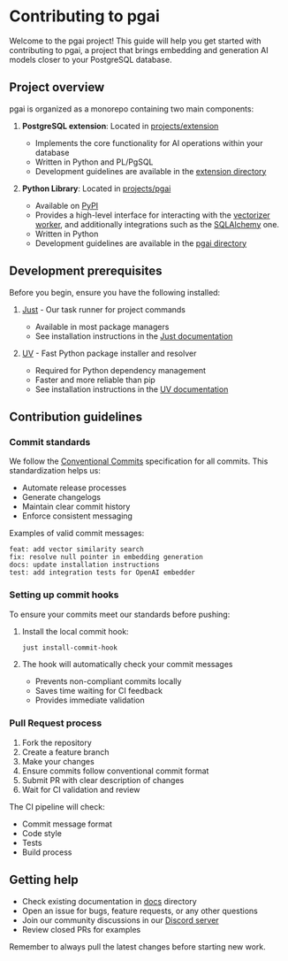 # Contributing to pgai

Welcome to the pgai project! This guide will help you get started with contributing to pgai, a project that brings embedding and generation AI models closer to your PostgreSQL database.

## Project overview

pgai is organized as a monorepo containing two main components:

1. **PostgreSQL extension**: Located in [projects/extension](./projects/extension)
   - Implements the core functionality for AI operations within your database
   - Written in Python and PL/PgSQL
   - Development guidelines are available in the [extension directory](./projects/extension/DEVELOPMENT.md)

2. **Python Library**: Located in [projects/pgai](./projects/pgai)
   - Available on [PyPI][pgai-pypi]
   - Provides a high-level interface for interacting with the [vectorizer worker](docs/vectorizer-worker.md), and additionally integrations such as the [SQLAlchemy](docs/python-integration.md) one.
   - Written in Python
   - Development guidelines are available in the [pgai directory](./projects/pgai/DEVELOPMENT.md)

## Development prerequisites

Before you begin, ensure you have the following installed:

1. [Just][just-gh] - Our task runner for project commands
   - Available in most package managers
   - See installation instructions in the [Just documentation][just-docs]

2. [UV][uv-website] - Fast Python package installer and resolver 
   - Required for Python dependency management
   - Faster and more reliable than pip
   - See installation instructions in the [UV documentation][uv-docs]

## Contribution guidelines

### Commit standards

We follow the [Conventional Commits][conventional-commits] specification for all commits. This standardization helps us:

- Automate release processes
- Generate changelogs
- Maintain clear commit history
- Enforce consistent messaging

Examples of valid commit messages:
```
feat: add vector similarity search
fix: resolve null pointer in embedding generation
docs: update installation instructions
test: add integration tests for OpenAI embedder
```

### Setting up commit hooks

To ensure your commits meet our standards before pushing:

1. Install the local commit hook:
   ```bash
   just install-commit-hook
   ```

2. The hook will automatically check your commit messages
   - Prevents non-compliant commits locally
   - Saves time waiting for CI feedback
   - Provides immediate validation

### Pull Request process

1. Fork the repository
2. Create a feature branch
3. Make your changes
4. Ensure commits follow conventional commit format
5. Submit PR with clear description of changes
6. Wait for CI validation and review

The CI pipeline will check:
- Commit message format
- Code style
- Tests
- Build process

## Getting help

- Check existing documentation in [docs](docs) directory
- Open an issue for bugs, feature requests, or any other questions
- Join our community discussions in our [Discord server][discord-server]
- Review closed PRs for examples

Remember to always pull the latest changes before starting new work.

[pgai-pypi]: https://pypi.org/project/pgai
[conventional-commits]: https://www.conventionalcommits.org/en/v1.0.0
[discord-server]: https://discord.gg/KRdHVXAmkp
[just-gh]: https://github.com/casey/just
[just-docs]: https://github.com/casey/just?tab=readme-ov-file#installation
[uv-website]: https://uv.astral.sh
[uv-docs]: https://docs.astral.sh/uv/getting-started/installation